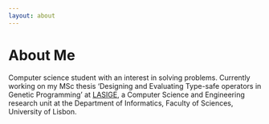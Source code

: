 ```yaml
---
layout: about 
---
```


# About Me
Computer science student with an interest in solving problems. Currently working on my MSc thesis ‘Designing and Evaluating Type-safe operators in Genetic Programming’ at [LASIGE](https://www.lasige.di.fc.ul.pt/), a Computer Science and Engineering research unit at the Department of Informatics, Faculty of Sciences, University of Lisbon.
 
<br/>

